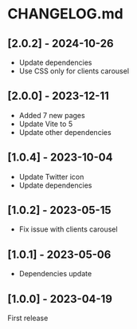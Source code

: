 # CHANGELOG.md

## [2.0.2] - 2024-10-26

- Update dependencies
- Use CSS only for clients carousel

## [2.0.0] - 2023-12-11

- Added 7 new pages
- Update Vite to 5
- Update other dependencies

## [1.0.4] - 2023-10-04

- Update Twitter icon
- Update dependencies

## [1.0.2] - 2023-05-15

- Fix issue with clients carousel

## [1.0.1] - 2023-05-06

- Dependencies update

## [1.0.0] - 2023-04-19

First release